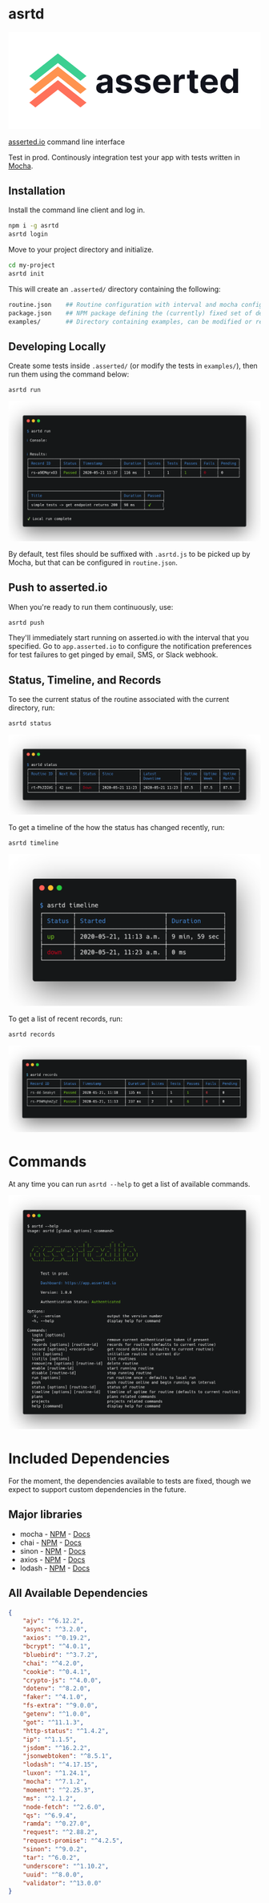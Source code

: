 # asrtd

![asserted logo](https://raw.githubusercontent.com/assertedio/asrtd/master/images/logo-dark.png)

[asserted.io](https://asserted.io) command line interface

Test in prod. Continously integration test your app with tests written in [Mocha](https://mochajs.org/).

## Installation

Install the command line client and log in. 

```bash
npm i -g asrtd
asrtd login
```

Move to your project directory and initialize.

```bash
cd my-project
asrtd init
```

This will create an `.asserted/` directory containing the following:

```bash
routine.json    ## Routine configuration with interval and mocha config
package.json    ## NPM package defining the (currently) fixed set of dependencies available during testing
examples/       ## Directory containing examples, can be modified or removed   
```

## Developing Locally

Create some tests inside `.asserted/` (or modify the tests in `examples/`), then run them using the command below:

```bash
asrtd run
```

![asrtd records](https://raw.githubusercontent.com/assertedio/asrtd/master/images/local.png)

By default, test files should be suffixed with `.asrtd.js` to be picked up by Mocha, but that can be configured in `routine.json`.

## Push to asserted.io

When you're ready to run them continuously, use:

```bash
asrtd push
```

They'll immediately start running on asserted.io with the interval that you specified. 
Go to `app.asserted.io` to configure the notification preferences for test failures to get pinged by email, SMS, or Slack webhook.

## Status, Timeline, and Records

To see the current status of the routine associated with the current directory, run:

```bash
asrtd status
```

![asrtd records](https://raw.githubusercontent.com/assertedio/asrtd/master/images/status.png)

To get a timeline of the how the status has changed recently, run:

```bash
asrtd timeline
```

![asrtd records](https://raw.githubusercontent.com/assertedio/asrtd/master/images/timeline.png)

To get a list of recent records, run:

```bash
asrtd records
```

![asrtd records](https://raw.githubusercontent.com/assertedio/asrtd/master/images/records.png)



# Commands

At any time you can run `asrtd --help` to get a list of available commands.

![asrtd records](https://raw.githubusercontent.com/assertedio/asrtd/master/images/help.png)


# Included Dependencies

For the moment, the dependencies available to tests are fixed, though we expect to support custom dependencies in the future.

## Major libraries

- mocha - [NPM](http://npmjs.com/package/mocha) - [Docs](https://mochajs.org/)
- chai - [NPM](https://www.npmjs.com/package/chai) - [Docs](https://www.chaijs.com/)
- sinon - [NPM](https://www.npmjs.com/package/sinon) - [Docs](https://sinonjs.org/)
- axios - [NPM](https://www.npmjs.com/package/axios) - [Docs](https://www.npmjs.com/package/axios)
- lodash - [NPM](https://www.npmjs.com/package/lodash) - [Docs](https://lodash.com/)

## All Available Dependencies

```json
{
    "ajv": "^6.12.2",
    "async": "^3.2.0",
    "axios": "^0.19.2",
    "bcrypt": "^4.0.1",
    "bluebird": "^3.7.2",
    "chai": "^4.2.0",
    "cookie": "^0.4.1",
    "crypto-js": "^4.0.0",
    "dotenv": "^8.2.0",
    "faker": "^4.1.0",
    "fs-extra": "^9.0.0",
    "getenv": "^1.0.0",
    "got": "^11.1.3",
    "http-status": "^1.4.2",
    "ip": "^1.1.5",
    "jsdom": "^16.2.2",
    "jsonwebtoken": "^8.5.1",
    "lodash": "^4.17.15",
    "luxon": "^1.24.1",
    "mocha": "^7.1.2",
    "moment": "^2.25.3",
    "ms": "^2.1.2",
    "node-fetch": "^2.6.0",
    "qs": "^6.9.4",
    "ramda": "^0.27.0",
    "request": "^2.88.2",
    "request-promise": "^4.2.5",
    "sinon": "^9.0.2",
    "tar": "^6.0.2",
    "underscore": "^1.10.2",
    "uuid": "^8.0.0",
    "validator": "^13.0.0"
}
```
